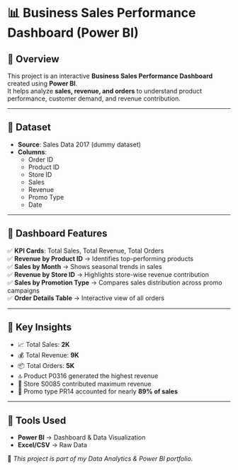 # 📊 Business Sales Performance Dashboard (Power BI)

## 🔹 Overview  
This project is an interactive **Business Sales Performance Dashboard** created using **Power BI**.  
It helps analyze **sales, revenue, and orders** to understand product performance, customer demand, and revenue contribution.  

---

## 🔹 Dataset  
- **Source**: Sales Data 2017 (dummy dataset)  
- **Columns**:  
  - Order ID  
  - Product ID  
  - Store ID  
  - Sales  
  - Revenue  
  - Promo Type  
  - Date  

---

## 🔹 Dashboard Features  
✅ **KPI Cards**: Total Sales, Total Revenue, Total Orders  
✅ **Revenue by Product ID** → Identifies top-performing products  
✅ **Sales by Month** → Shows seasonal trends in sales  
✅ **Revenue by Store ID** → Highlights store-wise revenue contribution  
✅ **Sales by Promotion Type** → Compares sales distribution across promo campaigns  
✅ **Order Details Table** → Interactive view of all orders  

---

## 🔹 Key Insights  
- 📈 Total Sales: **2K**  
- 💰 Total Revenue: **9K**  
- 📦 Total Orders: **5K**  
- 🔝 Product P0316 generated the highest revenue  
- 🏬 Store S0085 contributed maximum revenue  
- 🎯 Promo type PR14 accounted for nearly **89% of sales**  

---

## 🔹 Tools Used  
- **Power BI** → Dashboard & Data Visualization  
- **Excel/CSV** → Raw Data  

📌 *This project is part of my Data Analytics & Power BI portfolio.*  
